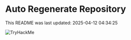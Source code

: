 # Auto Regenerate Repository

This README was last updated: 2025-04-12 04:34:25

 ![TryHackMe](https://tryhackme.com/badge/533634)
